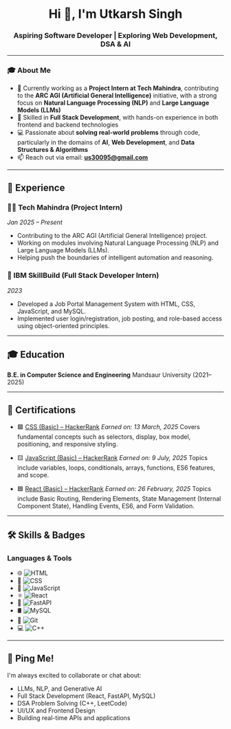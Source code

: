 <h1 align="center">Hi 👋, I'm Utkarsh Singh</h1>
<h3 align="center">Aspiring Software Developer | Exploring Web Development, DSA & AI</h3>

---

### 🎓 About Me

* 💼 Currently working as a **Project Intern at Tech Mahindra**, contributing to the **ARC AGI (Artificial General Intelligence)** initiative, with a strong focus on **Natural Language Processing (NLP)** and **Large Language Models (LLMs)**
* 🔧 Skilled in **Full Stack Development**, with hands-on experience in both frontend and backend technologies
* 💻 Passionate about **solving real-world problems** through code, particularly in the domains of **AI**, **Web Development**, and **Data Structures & Algorithms**
* 📫 Reach out via email: **[us30095@gmail.com](mailto:us30095@gmail.com)**
---
## 💼 Experience

### 👨‍💻 Tech Mahindra (Project Intern)

*Jan 2025 – Present*

* Contributing to the ARC AGI (Artificial General Intelligence) project.
* Working on modules involving Natural Language Processing (NLP) and Large Language Models (LLMs).
* Helping push the boundaries of intelligent automation and reasoning.

### 🏢 IBM SkillBuild (Full Stack Developer Intern)

*2023*

* Developed a Job Portal Management System with HTML, CSS, JavaScript, and MySQL.
* Implemented user login/registration, job posting, and role-based access using object-oriented principles.

---

## 🎓 Education

**B.E. in Computer Science and Engineering**
Mandsaur University (2021–2025)

---

## 📜 Certifications

* 🟩 [CSS (Basic) – HackerRank](https://www.hackerrank.com/certificates/5f32a64cb18a)
  *Earned on: 13 March, 2025*
  Covers fundamental concepts such as selectors, display, box model, positioning, and responsive styling.

* 🟨 [JavaScript (Basic) – HackerRank](https://www.hackerrank.com/certificates/3399ece648e1)
  *Earned on: 9 July, 2025*
  Topics include variables, loops, conditionals, arrays, functions, ES6 features, and scope.

* 🟦 [React (Basic) – HackerRank](https://www.hackerrank.com/certificates/da51265acf28)
  *Earned on: 26 February, 2025*
  Topics include Basic Routing, Rendering Elements, State Management (Internal Component State), Handling Events, ES6, and Form Validation.

---

## 🛠 Skills & Badges

### Languages & Tools

* 🌐 ![HTML](https://img.shields.io/badge/HTML5-E34F26?style=for-the-badge\&logo=html5\&logoColor=white)
* 🎨 ![CSS](https://img.shields.io/badge/CSS3-1572B6?style=for-the-badge\&logo=css3\&logoColor=white)
* 📜 ![JavaScript](https://img.shields.io/badge/JavaScript-F7DF1E?style=for-the-badge\&logo=javascript\&logoColor=black)
* ⚛️ ![React](https://img.shields.io/badge/React-61DAFB?style=for-the-badge\&logo=react\&logoColor=black)
* 🚀 ![FastAPI](https://img.shields.io/badge/FastAPI-009688?style=for-the-badge\&logo=fastapi\&logoColor=white)
* 🛢️ ![MySQL](https://img.shields.io/badge/MySQL-4479A1?style=for-the-badge\&logo=mysql\&logoColor=white)
* 🔧 ![Git](https://img.shields.io/badge/Git-F05032?style=for-the-badge\&logo=git\&logoColor=white)
* 💻 ![C++](https://img.shields.io/badge/C++-00599C?style=for-the-badge\&logo=c%2B%2B\&logoColor=white)

---

## 👋 Ping Me!

I'm always excited to collaborate or chat about:

* LLMs, NLP, and Generative AI
* Full Stack Development (React, FastAPI, MySQL)
* DSA Problem Solving (C++, LeetCode)
* UI/UX and Frontend Design
* Building real-time APIs and applications















